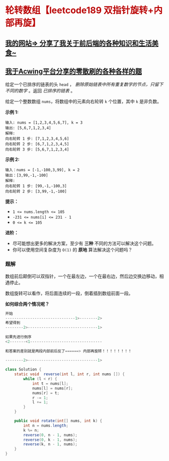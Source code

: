 # <font color="bb000">轮转数组【leetcode189 双指针旋转+内部再旋】</font>

## [我的网站=> 分享了我关于前后端的各种知识和生活美食~](https://www.fanxy.cloud)

## [我于Acwing平台分享的零散刷的各种各样的题](https://www.acwing.com/blog/content/33005/) 

给定一个已排序的链表的头 `head` ， *删除原始链表中所有重复数字的节点，只留下不同的数字* 。返回 *已排序的链表* 。

给定一个整数数组 `nums`，将数组中的元素向右轮转 `k` 个位置，其中 `k` 是非负数。

**示例 1:**

```
输入: nums = [1,2,3,4,5,6,7], k = 3
输出: [5,6,7,1,2,3,4]
解释:
向右轮转 1 步: [7,1,2,3,4,5,6]
向右轮转 2 步: [6,7,1,2,3,4,5]
向右轮转 3 步: [5,6,7,1,2,3,4]
```

**示例 2:**

```
输入：nums = [-1,-100,3,99], k = 2
输出：[3,99,-1,-100]
解释: 
向右轮转 1 步: [99,-1,-100,3]
向右轮转 2 步: [3,99,-1,-100]
```

 

**提示：**

- `1 <= nums.length <= 105`
- `-231 <= nums[i] <= 231 - 1`
- `0 <= k <= 105`

 

**进阶：**

- 尽可能想出更多的解决方案，至少有 **三种** 不同的方法可以解决这个问题。
- 你可以使用空间复杂度为 `O(1)` 的 **原地** 算法解决这个问题吗？



### 题解

数组前后颠倒可以双指针，一个在最左边，一个在最右边，然后边交换边移动，相遇停止。

数组旋转可以看作，将后面连续的一段，倒着插到数组前面一段。

**如何综合两个情况呢？**

```java
开始
-------------------------------1>--------2>
希望得到 
--------2>-------------------------------1>
    
如果先进行倒序
<2-------<1--------------------------------
    
和答案的差别就是两段内部前后反了======> 内部再旋转！！！！！！！！
    
--------2>-------------------------------1>

```

```java
class Solution {
    static void  reverse(int l, int r, int nums []) {
        while (l < r) {
            int t = nums[l];
            nums[l] = nums[r];
            nums[r] = t;
            r -= 1;
            l += 1;
        }
    }

    public void rotate(int[] nums, int k) {
        int n = nums.length;
        k %= n;
        reverse(0, n - 1, nums);
        reverse(0, k - 1, nums);
        reverse(k, n - 1, nums);
    }
}
```



















